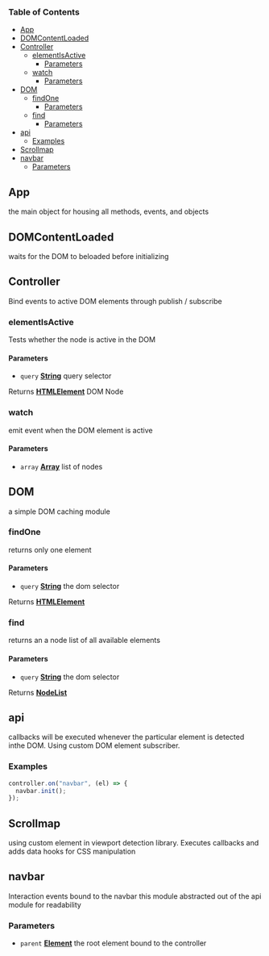 <!-- Generated by documentation.js. Update this documentation by updating the source code. -->

### Table of Contents

-   [App][1]
-   [DOMContentLoaded][2]
-   [Controller][3]
    -   [elementIsActive][4]
        -   [Parameters][5]
    -   [watch][6]
        -   [Parameters][7]
-   [DOM][8]
    -   [findOne][9]
        -   [Parameters][10]
    -   [find][11]
        -   [Parameters][12]
-   [api][13]
    -   [Examples][14]
-   [Scrollmap][15]
-   [navbar][16]
    -   [Parameters][17]

## App

the main object for housing all
methods, events, and objects

## DOMContentLoaded

waits for the DOM to beloaded before initializing

## Controller

Bind events to active DOM elements
through publish / subscribe

### elementIsActive

Tests whether the node is active in the DOM

#### Parameters

-   `query` **[String][18]** query selector

Returns **[HTMLElement][19]** DOM Node

### watch

emit event when the DOM element is active

#### Parameters

-   `array` **[Array][20]** list of nodes

## DOM

a simple DOM caching module

### findOne

returns only one element

#### Parameters

-   `query` **[String][18]** the dom selector

Returns **[HTMLElement][19]** 

### find

returns an a node list of all available elements

#### Parameters

-   `query` **[String][18]** the dom selector

Returns **[NodeList][21]** 

## api

callbacks will be executed whenever the particular element is 
detected inthe DOM. Using custom DOM element subscriber.

### Examples

```javascript
controller.on("navbar", (el) => {
  navbar.init();
});
```

## Scrollmap

using custom element in viewport detection library. 
Executes callbacks and adds data hooks for 
CSS manipulation

## navbar

Interaction events bound to the navbar
this module abstracted out of the api
module for readability

### Parameters

-   `parent` **[Element][22]** the root element bound to the controller

[1]: #app

[2]: #domcontentloaded

[3]: #controller

[4]: #elementisactive

[5]: #parameters

[6]: #watch

[7]: #parameters-1

[8]: #dom

[9]: #findone

[10]: #parameters-2

[11]: #find

[12]: #parameters-3

[13]: #api

[14]: #examples

[15]: #scrollmap

[16]: #navbar

[17]: #parameters-4

[18]: https://developer.mozilla.org/docs/Web/JavaScript/Reference/Global_Objects/String

[19]: https://developer.mozilla.org/docs/Web/HTML/Element

[20]: https://developer.mozilla.org/docs/Web/JavaScript/Reference/Global_Objects/Array

[21]: https://developer.mozilla.org/docs/Web/API/NodeList

[22]: https://developer.mozilla.org/docs/Web/API/Element
